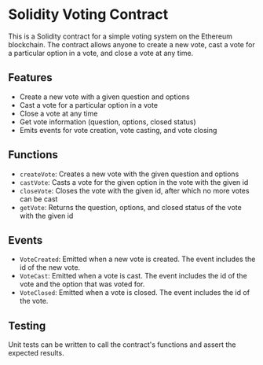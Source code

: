 # Solidity Voting Contract

This is a Solidity contract for a simple voting system on the Ethereum blockchain. The contract allows anyone to create a new vote, cast a vote for a particular option in a vote, and close a vote at any time.

## Features

-   Create a new vote with a given question and options
-   Cast a vote for a particular option in a vote
-   Close a vote at any time
-   Get vote information (question, options, closed status)
-   Emits events for vote creation, vote casting, and vote closing

## Functions

-   `createVote`: Creates a new vote with the given question and options
-   `castVote`: Casts a vote for the given option in the vote with the given id
-   `closeVote`: Closes the vote with the given id, after which no more votes can be cast
-   `getVote`: Returns the question, options, and closed status of the vote with the given id

## Events

-   `VoteCreated`: Emitted when a new vote is created. The event includes the id of the new vote.
-   `VoteCast`: Emitted when a vote is cast. The event includes the id of the vote and the option that was voted for.
-   `VoteClosed`: Emitted when a vote is closed. The event includes the id of the vote.

## Testing

Unit tests can be written to call the contract's functions and assert the expected results.
